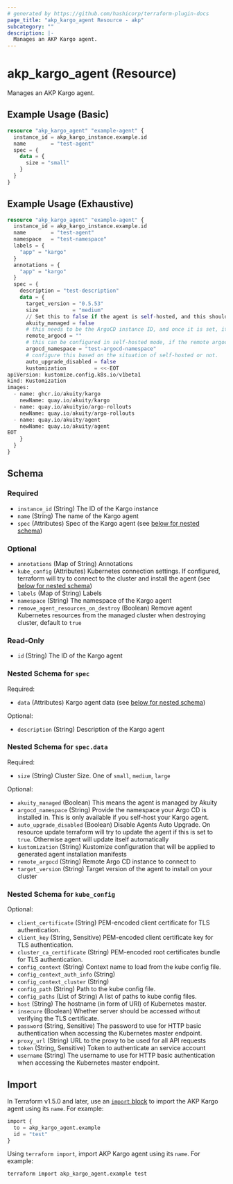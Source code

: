 ```yaml
---
# generated by https://github.com/hashicorp/terraform-plugin-docs
page_title: "akp_kargo_agent Resource - akp"
subcategory: ""
description: |-
  Manages an AKP Kargo agent.
---
```


# akp_kargo_agent (Resource)

Manages an AKP Kargo agent.

## Example Usage (Basic)
```terraform
resource "akp_kargo_agent" "example-agent" {
  instance_id = akp_kargo_instance.example.id
  name        = "test-agent"
  spec = {
    data = {
      size = "small"
    }
  }
}
```

## Example Usage (Exhaustive)
```terraform
resource "akp_kargo_agent" "example-agent" {
  instance_id = akp_kargo_instance.example.id
  name        = "test-agent"
  namespace   = "test-namespace"
  labels = {
    "app" = "kargo"
  }
  annotations = {
    "app" = "kargo"
  }
  spec = {
    description = "test-description"
    data = {
      target_version = "0.5.53"
      size           = "medium"
      // Set this to false if the agent is self-hosted, and this should not be changed anymore once it is set.
      akuity_managed = false
      # this needs to be the ArgoCD instance ID, and once it is set, it should not be changed.
      remote_argocd = ""
      # this can be configured in self-hosted mode, if the remote argocd is not provided, and if this is provided, the remote argocd will be ignored.
      argocd_namespace = "test-argocd-namespace"
      # configure this based on the situation of self-hosted or not.
      auto_upgrade_disabled = false
      kustomization         = <<-EOT
apiVersion: kustomize.config.k8s.io/v1beta1
kind: Kustomization
images:
  - name: ghcr.io/akuity/kargo
    newName: quay.io/akuity/kargo
  - name: quay.io/akuityio/argo-rollouts
    newName: quay.io/akuity/argo-rollouts
  - name: quay.io/akuity/agent
    newName: quay.io/akuity/agent
EOT
    }
  }
}
```

<!-- schema generated by tfplugindocs -->
## Schema

### Required

- `instance_id` (String) The ID of the Kargo instance
- `name` (String) The name of the Kargo agent
- `spec` (Attributes) Spec of the Kargo agent (see [below for nested schema](#nestedatt--spec))

### Optional

- `annotations` (Map of String) Annotations
- `kube_config` (Attributes) Kubernetes connection settings. If configured, terraform will try to connect to the cluster and install the agent (see [below for nested schema](#nestedatt--kube_config))
- `labels` (Map of String) Labels
- `namespace` (String) The namespace of the Kargo agent
- `remove_agent_resources_on_destroy` (Boolean) Remove agent Kubernetes resources from the managed cluster when destroying cluster, default to `true`

### Read-Only

- `id` (String) The ID of the Kargo agent

<a id="nestedatt--spec"></a>
### Nested Schema for `spec`

Required:

- `data` (Attributes) Kargo agent data (see [below for nested schema](#nestedatt--spec--data))

Optional:

- `description` (String) Description of the Kargo agent

<a id="nestedatt--spec--data"></a>
### Nested Schema for `spec.data`

Required:

- `size` (String) Cluster Size. One of `small`, `medium`, `large`

Optional:

- `akuity_managed` (Boolean) This means the agent is managed by Akuity
- `argocd_namespace` (String) Provide the namespace your Argo CD is installed in. This is only available if you self-host your Kargo agent.
- `auto_upgrade_disabled` (Boolean) Disable Agents Auto Upgrade. On resource update terraform will try to update the agent if this is set to `true`. Otherwise agent will update itself automatically
- `kustomization` (String) Kustomize configuration that will be applied to generated agent installation manifests
- `remote_argocd` (String) Remote Argo CD instance to connect to
- `target_version` (String) Target version of the agent to install on your cluster



<a id="nestedatt--kube_config"></a>
### Nested Schema for `kube_config`

Optional:

- `client_certificate` (String) PEM-encoded client certificate for TLS authentication.
- `client_key` (String, Sensitive) PEM-encoded client certificate key for TLS authentication.
- `cluster_ca_certificate` (String) PEM-encoded root certificates bundle for TLS authentication.
- `config_context` (String) Context name to load from the kube config file.
- `config_context_auth_info` (String)
- `config_context_cluster` (String)
- `config_path` (String) Path to the kube config file.
- `config_paths` (List of String) A list of paths to kube config files.
- `host` (String) The hostname (in form of URI) of Kubernetes master.
- `insecure` (Boolean) Whether server should be accessed without verifying the TLS certificate.
- `password` (String, Sensitive) The password to use for HTTP basic authentication when accessing the Kubernetes master endpoint.
- `proxy_url` (String) URL to the proxy to be used for all API requests
- `token` (String, Sensitive) Token to authenticate an service account
- `username` (String) The username to use for HTTP basic authentication when accessing the Kubernetes master endpoint.

## Import

In Terraform v1.5.0 and later, use an [`import` block](https://developer.hashicorp.com/terraform/language/import) to import the AKP Kargo agent using its `name`. For example:

```terraform
import {
  to = akp_kargo_agent.example
  id = "test"
}
```

Using `terraform import`, import AKP Kargo agent using its `name`. For example:

```shell
terraform import akp_kargo_agent.example test
```
